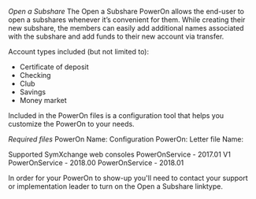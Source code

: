 *Open a Subshare*
The Open a Subshare PowerOn allows the end-user to open a subshares whenever it’s convenient for them. While creating their new subshare, the members can easily add additional names associated with the subshare and add funds to their new account via transfer. 

Account types included (but not limited to): 
* Certificate of deposit
* Checking
* Club
* Savings 
* Money market

Included in the PowerOn files is a configuration tool that helps you customize the PowerOn to your needs.

*Required files*
PowerOn Name:
Configuration PowerOn: 
Letter file Name: 

Supported SymXchange web consoles
PowerOnService - 2017.01 V1
PowerOnService - 2018.00
PowerOnService - 2018.01

In order for your PowerOn to show-up you'll need to contact your support or implementation leader to turn on the Open a Subshare linktype.
